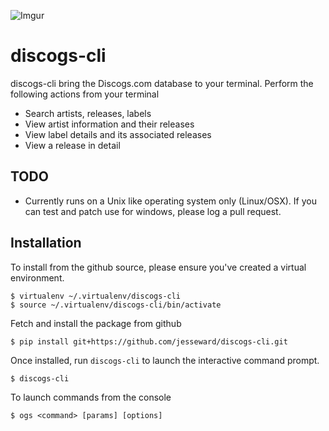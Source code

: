 ![Imgur](http://i.imgur.com/iAXgnIj.gif)

# discogs-cli

discogs-cli bring the Discogs.com database to your terminal. Perform the following actions from your terminal

* Search artists, releases, labels
* View artist information and their releases
* View label details and its associated releases
* View a release in detail

## TODO
* Currently runs on a Unix like operating system only (Linux/OSX). If you can test and patch use for windows, please log a pull request.

## Installation

To install from the github source, please ensure you've created a virtual environment.

    $ virtualenv ~/.virtualenv/discogs-cli
    $ source ~/.virtualenv/discogs-cli/bin/activate

Fetch and install the package from github

    $ pip install git+https://github.com/jesseward/discogs-cli.git

Once installed, run `discogs-cli` to launch the interactive command prompt.

    $ discogs-cli

To launch commands from the console

    $ ogs <command> [params] [options]
